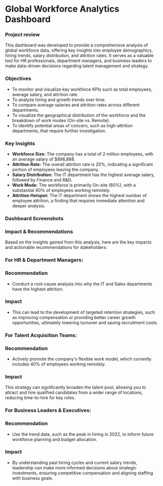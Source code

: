 
# Global Workforce Analytics Dashboard

### Project review
This dashboard was developed to provide a comprehensive analysis of global workforce data, offering key insights into employee demographics, hiring trends, salary distribution, and attrition rates. It serves as a valuable tool for HR professionals, department managers, and business leaders to make data-driven decisions regarding talent management and strategy.

### Objectives
- To monitor and visualize key workforce KPIs such as total employees, average salary, and attrition rate.
- To analyze hiring and growth trends over time.
- To compare average salaries and attrition rates across different departments.
- To visualize the geographical distribution of the workforce and the breakdown of work modes (On-site vs. Remote).
- To identify potential areas of concern, such as high-attrition departments, that require further investigation.

### Key Insights
- **Workforce Size:** The company has a total of 2 million employees, with an average salary of $896,888.
- **Attrition Rate:** The overall attrition rate is 20%, indicating a significant portion of employees leaving the company.
- **Salary Distribution:** The IT department has the highest average salary, followed by Finance and R&D.
- **Work Mode:** The workforce is primarily On-site (60%), with a substantial 40% of employees working remotely.
- **Attrition Hotspot:** The IT department shows the highest number of employee attrition, a finding that requires immediate attention and deeper analysis.


### Dashboard Screenshots




### Impact & Recommendations
Based on the insights gained from this analysis, here are the key impacts and actionable recommendations for stakeholders:

### For HR & Department Managers:
### Recommendation
- Conduct a root-cause analysis into why the IT and Sales departments have the highest attrition.
### Impact 
- This can lead to the development of targeted retention strategies, such as improving compensation or providing better career growth opportunities, ultimately lowering turnover and saving recruitment costs.

### For Talent Acquisition Teams:
### Recommendation
- Actively promote the company's flexible work model, which currently includes 40% of employees working remotely.
### Impact
This strategy can significantly broaden the talent pool, allowing you to attract and hire qualified candidates from a wider range of locations, reducing time-to-hire for key roles.

### For Business Leaders & Executives:
### Recommendation
- Use the trend data, such as the peak in hiring in 2022, to inform future workforce planning and budget allocation.
### Impact
- By understanding past hiring cycles and current salary trends, leadership can make more informed decisions about strategic investments, ensuring competitive compensation and aligning staffing with business goals.
